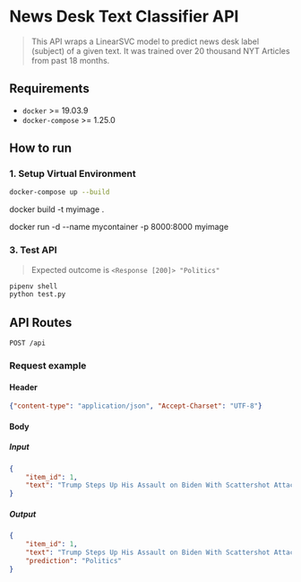 # News Desk Text Classifier API

> This API wraps a LinearSVC model to predict news desk label (subject) of a given text. It was trained over 20 thousand NYT Articles from past 18 months.

## Requirements

* `docker` >= 19.03.9
* `docker-compose` >= 1.25.0

## How to run

### 1. Setup Virtual Environment

```bash
docker-compose up --build
```

docker build -t myimage .

docker run -d --name mycontainer -p 8000:8000 myimage

### 3. Test API

> Expected outcome is `<Response [200]> "Politics"`

```bash
pipenv shell
python test.py
```

## API Routes

`POST /api`

### Request example

#### Header

```json
{"content-type": "application/json", "Accept-Charset": "UTF-8"}
```

#### Body

##### Input

```json
{
    "item_id": 1,
    "text": "Trump Steps Up His Assault on Biden With Scattershot Attacks, Many False"
}
```

##### Output

```json
{
    "item_id": 1,
    "text": "Trump Steps Up His Assault on Biden With Scattershot Attacks, Many False",
    "prediction": "Politics"
}
```

